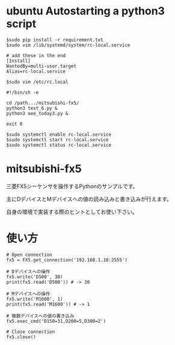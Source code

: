 # ubuntu Autostarting a python3 script
    $sudo pip install -r requirement.txt
    $sudo vim /lib/systemd/system/rc-local.service

    # add these in the end
    [Install]
    WantedBy=multi-user.target
    Alias=rc-local.service

    $sudo vim /etc/rc.local
    
    #!/bin/sh -e

    cd /path.../mitsubishi-fx5/
    python3 test_6.py &
    python3 oee_today3.py &

    exit 0

    $sudo systemctl enable rc-local.service
    $sudo systemctl start rc-local.service
    $sudo systemctl status rc-local.service

# mitsubishi-fx5
三菱FX5シーケンサを操作するPythonのサンプルです。

主にDデバイスとMデバイスへの値の読み込みと書き込みが行えます。

自身の環境で実装する際のヒントとしてお使い下さい。

# 使い方

```
# Open connection
fx5 = FX5.get_connection('192.168.1.10:2555')

# Dデバイスへの操作
fx5.write('D500', 30)
print(fx5.read('D500')) # -> 30

# Mデバイスへの操作
fx5.write('M1600', 1)
print(fx5.read('M1600')) # -> 1

# 複数デバイスへの値の書き込み
fx5.exec_cmd('D150=31,D200=5,D300=2')

# Close connection
fx5.close()
```

